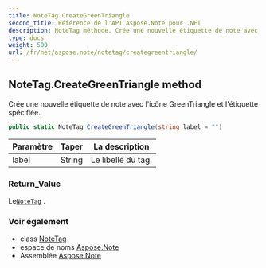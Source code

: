 ```yaml
---
title: NoteTag.CreateGreenTriangle
second_title: Référence de l'API Aspose.Note pour .NET
description: NoteTag méthode. Crée une nouvelle étiquette de note avec licône GreenTriangle et létiquette spécifiée.
type: docs
weight: 500
url: /fr/net/aspose.note/notetag/creategreentriangle/
---
```

## NoteTag.CreateGreenTriangle method

Crée une nouvelle étiquette de note avec l'icône GreenTriangle et l'étiquette spécifiée.

```csharp
public static NoteTag CreateGreenTriangle(string label = "")
```

| Paramètre | Taper | La description |
| --- | --- | --- |
| label | String | Le libellé du tag. |

### Return_Value

Le[`NoteTag`](../) .

### Voir également

* class [NoteTag](../)
* espace de noms [Aspose.Note](../../notetag/)
* Assemblée [Aspose.Note](../../../)


